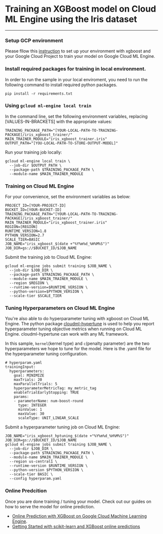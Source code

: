 # Training an XGBoost model on Cloud ML Engine using the Iris dataset

- - -

### Setup GCP environment
Please fllow this [instruction](https://cloud.google.com/ml-engine/docs/scikit/getting-started-training#before_you_begin) to set up your environment with xgboost and your Google Cloud Project to train your model on Google Cloud ML Engine.


### Install required packages for training in local environment.
In order to run the sample in your local enviroment, you need to
run the following command to install required python packages.
```
pip install -r requirements.txt
```

### Using `gcloud ml-engine local train`
In the command line, set the following environment variables, replacing [VALUES-IN-BRACKETS] with the appropriate values:
```
TRAINING_PACKAGE_PATH="[YOUR-LOCAL-PATH-TO-TRAINING-PACKAGE]/iris_xgboost_trainer/"
MAIN_TRAINER_MODULE="iris_xgboost_trainer.iris"
OUTPUT_PATH="[YOU-LOCAL-PATH-TO-STORE-OUTPUT-MODEL]"
```
Run your training job locally:
```
gcloud ml-engine local train \
  --job-dir $OUTPUT_PATH \
  --package-path $TRAINING_PACKAGE_PATH \
  --module-name $MAIN_TRAINER_MODULE
```

### Training on Cloud ML Engine
For your convenience, set the environment variables as below:
```
PROJECT_ID=[YOUR-PROJECT-ID]
BUCKET_ID=[YOUR-BUCKET-ID]
TRAINING_PACKAGE_PATH="[YOUR-LOCAL-PATH-TO-TRAINING-PACKAGE]/iris_xgboost_trainer/"
MAIN_TRAINER_MODULE="iris_xgboost_trainer.iris"
REGION=[REGION]
RUNTIME_VERSION=1.8
PYTHON_VERSION=2.7
SCALE_TIER=BASIC
JOB_NAME="iris_xgboost_$(date +"%Y%m%d_%H%M%S")"
JOB_DIR=gs://$BUCKET_ID/$JOB_NAME
```
Submit the training job to Cloud ML Engine:
```
gcloud ml-engine jobs submit training $JOB_NAME \
  --job-dir $JOB_DIR \
  --package-path $TRAINING_PACKAGE_PATH \
  --module-name $MAIN_TRAINER_MODULE \
  --region $REGION \
  --runtime-version=$RUNTIME_VERSION \
  --python-version=$PYTHON_VERSION \
  --scale-tier $SCALE_TIER
```
### Tuning Hyperparameters on Cloud ML Engine
You're also able to do hyperparameter tuning with xgboost on Cloud ML Engine. The python package [cloudml-hypertune](https://pypi.org/project/cloudml-hypertune/) is used to help you report hyperparameter tuning objective metrics when running on Cloud ML Engine. cloudml-hypertune can work with any ML framework.

In this sample, `kernel`(kernel type) and `c`(penalty parameter) are the two hyperparameters we hope to tune for the model. Here is the .yaml file for the hyperparameter tuning configuration.
```
# hyperparam.yaml
trainingInput:
  hyperparameters:
    goal: MINIMIZE
    maxTrials: 20
    maxParallelTrials: 5
    hyperparameterMetricTag: my_metric_tag
    enableTrialEarlyStopping: TRUE 
    params:
    - parameterName: num-boost-round
      type: INTEGER
      minValue: 1
      maxValue: 30
      scaleType: UNIT_LINEAR_SCALE
```
Submit a hyperparameter tuning job on Cloud ML Engine:
```
JOB_NAME="iris_xgboost_hptuning_$(date +"%Y%m%d_%H%M%S")"
JOB_DIR=gs://$BUCKET_ID/$JOB_NAME
gcloud ml-engine jobs submit training $JOB_NAME \
  --job-dir $JOB_DIR \
  --package-path $TRAINING_PACKAGE_PATH \
  --module-name $MAIN_TRAINER_MODULE \
  --region us-central1 \
  --runtime-version $RUNTIME_VERSION \
  --python-version $PYTHON_VERSION \
  --scale-tier BASIC \
  --config hyperparam.yaml
```

### Online Predcition
Once you are done training / tuning your model. Check out our guides on how to serve the model for online prediction.
* [Online Prediction with XGBoost on Google Cloud Machine Learning Engine](https://github.com/GoogleCloudPlatform/cloudml-samples/blob/master/xgboost/notebooks/Online%20Prediction%20with%20XGBoost.ipynb).
* [Getting Started with scikit-learn and XGBoost online predictions](https://cloud.google.com/ml-engine/docs/scikit/quickstart)
